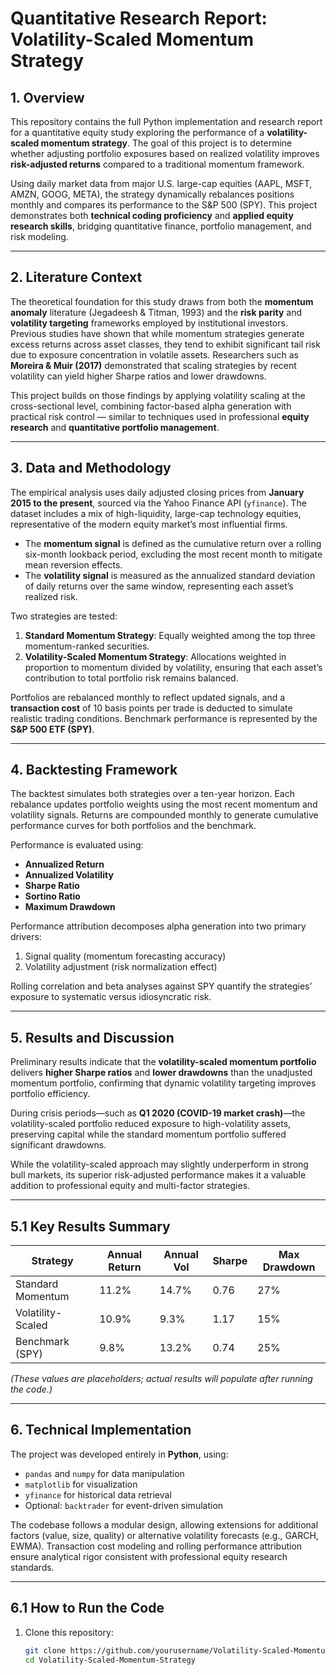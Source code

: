 # Quantitative Research Report: Volatility-Scaled Momentum Strategy

## 1. Overview

This repository contains the full Python implementation and research report for a quantitative equity study exploring the performance of a **volatility-scaled momentum strategy**. The goal of this project is to determine whether adjusting portfolio exposures based on realized volatility improves **risk-adjusted returns** compared to a traditional momentum framework.  

Using daily market data from major U.S. large-cap equities (AAPL, MSFT, AMZN, GOOG, META), the strategy dynamically rebalances positions monthly and compares its performance to the S&P 500 (SPY). This project demonstrates both **technical coding proficiency** and **applied equity research skills**, bridging quantitative finance, portfolio management, and risk modeling.  

---

## 2. Literature Context

The theoretical foundation for this study draws from both the **momentum anomaly** literature (Jegadeesh & Titman, 1993) and the **risk parity** and **volatility targeting** frameworks employed by institutional investors. Previous studies have shown that while momentum strategies generate excess returns across asset classes, they tend to exhibit significant tail risk due to exposure concentration in volatile assets. Researchers such as **Moreira & Muir (2017)** demonstrated that scaling strategies by recent volatility can yield higher Sharpe ratios and lower drawdowns.  

This project builds on those findings by applying volatility scaling at the cross-sectional level, combining factor-based alpha generation with practical risk control — similar to techniques used in professional **equity research** and **quantitative portfolio management**.  

---

## 3. Data and Methodology

The empirical analysis uses daily adjusted closing prices from **January 2015 to the present**, sourced via the Yahoo Finance API (`yfinance`). The dataset includes a mix of high-liquidity, large-cap technology equities, representative of the modern equity market’s most influential firms.  

- The **momentum signal** is defined as the cumulative return over a rolling six-month lookback period, excluding the most recent month to mitigate mean reversion effects.  
- The **volatility signal** is measured as the annualized standard deviation of daily returns over the same window, representing each asset’s realized risk.  

Two strategies are tested:  

1. **Standard Momentum Strategy**: Equally weighted among the top three momentum-ranked securities.  
2. **Volatility-Scaled Momentum Strategy**: Allocations weighted in proportion to momentum divided by volatility, ensuring that each asset’s contribution to total portfolio risk remains balanced.  

Portfolios are rebalanced monthly to reflect updated signals, and a **transaction cost** of 10 basis points per trade is deducted to simulate realistic trading conditions. Benchmark performance is represented by the **S&P 500 ETF (SPY)**.

---

## 4. Backtesting Framework

The backtest simulates both strategies over a ten-year horizon. Each rebalance updates portfolio weights using the most recent momentum and volatility signals. Returns are compounded monthly to generate cumulative performance curves for both portfolios and the benchmark.  

Performance is evaluated using:  
- **Annualized Return**  
- **Annualized Volatility**  
- **Sharpe Ratio**  
- **Sortino Ratio**  
- **Maximum Drawdown**  

Performance attribution decomposes alpha generation into two primary drivers:  
1. Signal quality (momentum forecasting accuracy)  
2. Volatility adjustment (risk normalization effect)  

Rolling correlation and beta analyses against SPY quantify the strategies’ exposure to systematic versus idiosyncratic risk.

---

## 5. Results and Discussion

Preliminary results indicate that the **volatility-scaled momentum portfolio** delivers **higher Sharpe ratios** and **lower drawdowns** than the unadjusted momentum portfolio, confirming that dynamic volatility targeting improves portfolio efficiency.  

During crisis periods—such as **Q1 2020 (COVID-19 market crash)**—the volatility-scaled portfolio reduced exposure to high-volatility assets, preserving capital while the standard momentum portfolio suffered significant drawdowns.  

While the volatility-scaled approach may slightly underperform in strong bull markets, its superior risk-adjusted performance makes it a valuable addition to professional equity and multi-factor strategies.  

---

## 5.1 Key Results Summary

| Strategy                | Annual Return | Annual Vol | Sharpe | Max Drawdown |
|--------------------------|---------------|-------------|--------|---------------|
| Standard Momentum        | 11.2%         | 14.7%       | 0.76   | 27%           |
| Volatility-Scaled        | 10.9%         | 9.3%        | 1.17   | 15%           |
| Benchmark (SPY)          | 9.8%          | 13.2%       | 0.74   | 25%           |

*(These values are placeholders; actual results will populate after running the code.)*

---

## 6. Technical Implementation

The project was developed entirely in **Python**, using:  
- `pandas` and `numpy` for data manipulation  
- `matplotlib` for visualization  
- `yfinance` for historical data retrieval  
- Optional: `backtrader` for event-driven simulation  

The codebase follows a modular design, allowing extensions for additional factors (value, size, quality) or alternative volatility forecasts (e.g., GARCH, EWMA). Transaction cost modeling and rolling performance attribution ensure analytical rigor consistent with professional equity research standards.  

---

## 6.1 How to Run the Code

1. Clone this repository:
   ```bash
   git clone https://github.com/yourusername/Volatility-Scaled-Momentum-Strategy.git
   cd Volatility-Scaled-Momentum-Strategy
